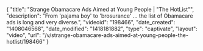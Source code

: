 {
    "title": "Strange Obamacare Ads Aimed at Young People | \"The HotList\"",
    "description": "From 'pajama boy' to 'brosurance' ... the list of Obamacare ads is long and very diverse.",
    "videoid": "198466",
    "date_created": "1408046568",
    "date_modified": "1418181882",
    "type": "captivate",
    "layout": "video",
    "url": "\/v\/strange-obamacare-ads-aimed-at-young-people-the-hotlist\/198466"
}